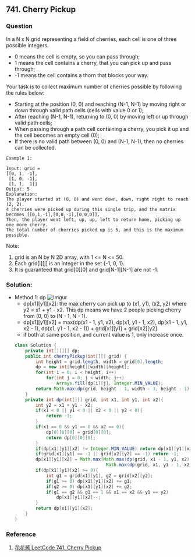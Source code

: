 ## 741. Cherry Pickup

### Question
In a N x N grid representing a field of cherries, each cell is one of three possible integers.
* 0 means the cell is empty, so you can pass through;
* 1 means the cell contains a cherry, that you can pick up and pass through;
* -1 means the cell contains a thorn that blocks your way.

 

Your task is to collect maximum number of cherries possible by following the rules below:
* Starting at the position (0, 0) and reaching (N-1, N-1) by moving right or down through valid path cells (cells with value 0 or 1);
* After reaching (N-1, N-1), returning to (0, 0) by moving left or up through valid path cells;
* When passing through a path cell containing a cherry, you pick it up and the cell becomes an empty cell (0);
* If there is no valid path between (0, 0) and (N-1, N-1), then no cherries can be collected.

```
Example 1:

Input: grid =
[[0, 1, -1],
 [1, 0, -1],
 [1, 1,  1]]
Output: 5
Explanation: 
The player started at (0, 0) and went down, down, right right to reach (2, 2).
4 cherries were picked up during this single trip, and the matrix becomes [[0,1,-1],[0,0,-1],[0,0,0]].
Then, the player went left, up, up, left to return home, picking up one more cherry.
The total number of cherries picked up is 5, and this is the maximum possible.
```

Note:
1. grid is an N by N 2D array, with 1 <= N <= 50.
2. Each grid[i][j] is an integer in the set {-1, 0, 1}.
3. It is guaranteed that grid[0][0] and grid[N-1][N-1] are not -1.

### Solution:
* Method 1: dp
    ![Imgur](https://i.imgur.com/Qm9Ymed.png)
    * dp[x1][y1][x2]: the max cherry can pick up to (x1, y1), (x2, y2) where y2 = x1 + y1 - x2. This dp means we have 2 people picking cherry from (0, 0) to (N - 1, N - 1).
    * dp[x1][y1][x2] = max(dp(x1 - 1, y1, x2), dp(x1, y1 - 1, x2), dp(x1 - 1, y1, x2 - 1), dp(x1, y1 - 1, x2 - 1)) + grid[x1][y1] + grid[x2][y2].
    * if both at same position, and current value is 1, only increase once.
    ```Java
    class Solution {
        private int[][][] dp;
        public int cherryPickup(int[][] grid) {
            int height = grid.length, width = grid[0].length;
            dp = new int[height][width][height];
            for(int i = 0; i < height; i++)
                for(int j = 0; j < width; j++)
                    Arrays.fill(dp[i][j], Integer.MIN_VALUE);
            return Math.max(dp(grid, height - 1, width - 1, height - 1), 0);
        }
        private int dp(int[][] grid, int x1, int y1, int x2){
            int y2 = x1 + y1 - x2;
            if(x1 < 0 || y1 < 0 || x2 < 0 || y2 < 0){
                return -1;
            }
            if(x1 == 0 && y1 == 0 && x2 == 0){
                dp[0][0][0] = grid[0][0];
                return dp[0][0][0];
            }
            if(dp[x1][y1][x2] != Integer.MIN_VALUE) return dp[x1][y1][x2];
            if(grid[x1][y1] == -1 || grid[x2][y2] == -1) return -1;
            dp[x1][y1][x2] = Math.max(Math.max(dp(grid, x1 - 1, y1, x2), dp(grid, x1, y1 - 1, x2)), 
                                       Math.max(dp(grid, x1, y1 - 1, x2 - 1), dp(grid, x1 - 1, y1, x2 - 1)));
            if(dp[x1][y1][x2] >= 0){
                int g1 = grid[x1][y1], g2 = grid[x2][y2];
                if(g1 >= 0) dp[x1][y1][x2] += g1;
                if(g2 >= 0) dp[x1][y1][x2] += g2;
                if(g1 == g2 && g1 == 1 && x1 == x2 && y1 == y2)
                    dp[x1][y1][x2]--;
            }
            return dp[x1][y1][x2];
        }
    }
    ```
   

### Reference
1. [花花酱 LeetCode 741. Cherry Pickup](http://zxi.mytechroad.com/blog/dynamic-programming/leetcode-741-cherry-pickup/)